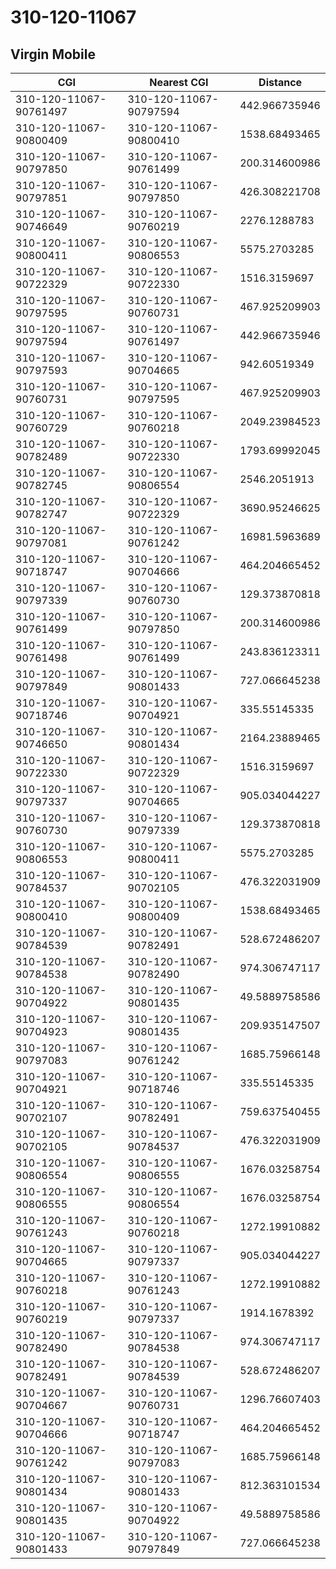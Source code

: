 # 310-120-11067
## Virgin Mobile


| CGI | Nearest CGI | Distance |
|-----|-------------|----------|
| 310-120-11067-90761497 | 310-120-11067-90797594 | 442.966735946 |
| 310-120-11067-90800409 | 310-120-11067-90800410 | 1538.68493465 |
| 310-120-11067-90797850 | 310-120-11067-90761499 | 200.314600986 |
| 310-120-11067-90797851 | 310-120-11067-90797850 | 426.308221708 |
| 310-120-11067-90746649 | 310-120-11067-90760219 | 2276.1288783 |
| 310-120-11067-90800411 | 310-120-11067-90806553 | 5575.2703285 |
| 310-120-11067-90722329 | 310-120-11067-90722330 | 1516.3159697 |
| 310-120-11067-90797595 | 310-120-11067-90760731 | 467.925209903 |
| 310-120-11067-90797594 | 310-120-11067-90761497 | 442.966735946 |
| 310-120-11067-90797593 | 310-120-11067-90704665 | 942.60519349 |
| 310-120-11067-90760731 | 310-120-11067-90797595 | 467.925209903 |
| 310-120-11067-90760729 | 310-120-11067-90760218 | 2049.23984523 |
| 310-120-11067-90782489 | 310-120-11067-90722330 | 1793.69992045 |
| 310-120-11067-90782745 | 310-120-11067-90806554 | 2546.2051913 |
| 310-120-11067-90782747 | 310-120-11067-90722329 | 3690.95246625 |
| 310-120-11067-90797081 | 310-120-11067-90761242 | 16981.5963689 |
| 310-120-11067-90718747 | 310-120-11067-90704666 | 464.204665452 |
| 310-120-11067-90797339 | 310-120-11067-90760730 | 129.373870818 |
| 310-120-11067-90761499 | 310-120-11067-90797850 | 200.314600986 |
| 310-120-11067-90761498 | 310-120-11067-90761499 | 243.836123311 |
| 310-120-11067-90797849 | 310-120-11067-90801433 | 727.066645238 |
| 310-120-11067-90718746 | 310-120-11067-90704921 | 335.55145335 |
| 310-120-11067-90746650 | 310-120-11067-90801434 | 2164.23889465 |
| 310-120-11067-90722330 | 310-120-11067-90722329 | 1516.3159697 |
| 310-120-11067-90797337 | 310-120-11067-90704665 | 905.034044227 |
| 310-120-11067-90760730 | 310-120-11067-90797339 | 129.373870818 |
| 310-120-11067-90806553 | 310-120-11067-90800411 | 5575.2703285 |
| 310-120-11067-90784537 | 310-120-11067-90702105 | 476.322031909 |
| 310-120-11067-90800410 | 310-120-11067-90800409 | 1538.68493465 |
| 310-120-11067-90784539 | 310-120-11067-90782491 | 528.672486207 |
| 310-120-11067-90784538 | 310-120-11067-90782490 | 974.306747117 |
| 310-120-11067-90704922 | 310-120-11067-90801435 | 49.5889758586 |
| 310-120-11067-90704923 | 310-120-11067-90801435 | 209.935147507 |
| 310-120-11067-90797083 | 310-120-11067-90761242 | 1685.75966148 |
| 310-120-11067-90704921 | 310-120-11067-90718746 | 335.55145335 |
| 310-120-11067-90702107 | 310-120-11067-90782491 | 759.637540455 |
| 310-120-11067-90702105 | 310-120-11067-90784537 | 476.322031909 |
| 310-120-11067-90806554 | 310-120-11067-90806555 | 1676.03258754 |
| 310-120-11067-90806555 | 310-120-11067-90806554 | 1676.03258754 |
| 310-120-11067-90761243 | 310-120-11067-90760218 | 1272.19910882 |
| 310-120-11067-90704665 | 310-120-11067-90797337 | 905.034044227 |
| 310-120-11067-90760218 | 310-120-11067-90761243 | 1272.19910882 |
| 310-120-11067-90760219 | 310-120-11067-90797337 | 1914.1678392 |
| 310-120-11067-90782490 | 310-120-11067-90784538 | 974.306747117 |
| 310-120-11067-90782491 | 310-120-11067-90784539 | 528.672486207 |
| 310-120-11067-90704667 | 310-120-11067-90760731 | 1296.76607403 |
| 310-120-11067-90704666 | 310-120-11067-90718747 | 464.204665452 |
| 310-120-11067-90761242 | 310-120-11067-90797083 | 1685.75966148 |
| 310-120-11067-90801434 | 310-120-11067-90801433 | 812.363101534 |
| 310-120-11067-90801435 | 310-120-11067-90704922 | 49.5889758586 |
| 310-120-11067-90801433 | 310-120-11067-90797849 | 727.066645238 |
